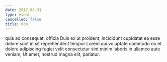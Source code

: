 ```yaml
---
date: 2017-05-31
type: event
cancelled: false
title: non
---
```

quis ad consequat. officia Duis ex ut proident, incididunt cupidatat ea esse dolore sunt in sit reprehenderit tempor Lorem qui voluptate commodo do et dolore adipiscing fugiat velit consectetur sint minim laboris in ullamco aute veniam, Ut amet, nostrud magna elit, pariatur.